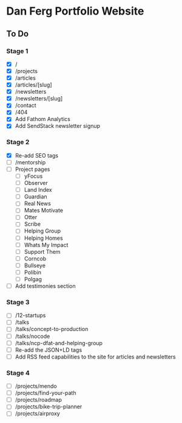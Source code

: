 # Dan Ferg Portfolio Website

## To Do

### Stage 1

- [x] /
- [x] /projects
- [x] /articles
- [x] /articles/[slug]
- [x] /newsletters
- [x] /newsletters/[slug]
- [x] /contact
- [x] /404
- [x] Add Fathom Analytics
- [x] Add SendStack newsletter signup

### Stage 2

- [x] Re-add SEO tags
- [ ] /mentorship
- [ ] Project pages
    - [ ] yFocus
    - [ ] Observer
    - [ ] Land Index
    - [ ] Guardian
    - [ ] Real News
    - [ ] Mates Motivate
    - [ ] Otter
    - [ ] Scribe
    - [ ] Helping Group
    - [ ] Helping Homes
    - [ ] Whats My Impact
    - [ ] Support Them
    - [ ] Corncob
    - [ ] Bullseye
    - [ ] Polibin
    - [ ] Polgag
- [ ] Add testimonies section

### Stage 3

- [ ] /12-startups
- [ ] /talks
- [ ] /talks/concept-to-production
- [ ] /talks/nocode
- [ ] /talks/ncp-dfat-and-helping-group
- [ ] Re-add the JSON+LD tags
- [ ] Add RSS feed capabilities to the site for articles and newsletters

### Stage 4

- [ ] /projects/mendo
- [ ] /projects/find-your-path
- [ ] /projects/roadmap
- [ ] /projects/bike-trip-planner
- [ ] /projects/airproxy